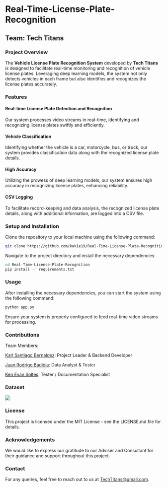 # Real-Time-License-Plate-Recognition

## Team: Tech Titans

### Project Overview

The **Vehicle License Plate Recognition System** developed by **Tech Titans** is designed to facilitate real-time monitoring and recognition of vehicle license plates. Leveraging deep learning models, the system not only detects vehicles in each frame but also identifies and recognizes the license plates accurately.

### Features

#### Real-time License Plate Detection and Recognition
Our system processes video streams in real-time, identifying and recognizing license plates swiftly and efficiently.

#### Vehicle Classification
Identifying whether the vehicle is a car, motorcycle, bus, or truck, our system provides classification data along with the recognized license plate details.

#### High Accuracy
Utilizing the prowess of deep learning models, our system ensures high accuracy in recognizing license plates, enhancing reliability.

#### CSV Logging
To facilitate record-keeping and data analysis, the recognized license plate details, along with additional information, are logged into a CSV file.

### Setup and Installation

Clone the repository to your local machine using the following command:

```bash
git clone https://github.com/kakie19/Real-Time-License-Plate-Recognition
```

Navigate to the project directory and install the necessary dependencies:

```bash
cd Real-Time-License-Plate-Recognition
pip install -r requirements.txt
```

### Usage
After installing the necessary dependencies, you can start the system using the following command:
```bash
python app.py
```

Ensure your system is properly configured to feed real-time video streams for processing.


### Contributions

Team Members:

[Karl Santiago Bernaldez](https://www.facebook.com/karl.bernaldez.92): Project Leader & Backend Developer

[Juan Rodrigo Badiola](https://www.facebook.com/juanrodrigobadiola): Data Analyst & Tester

[Ken Evan Soltes](https://www.facebook.com/punkenmetal.head): Tester / Documentation Specialist



### Dataset

<a href="https://universe.roboflow.com/tech-titans/ttlpr/model/">
    <img src="https://app.roboflow.com/images/try-model-badge.svg"></img>
</a>



### License
This project is licensed under the MIT License - see the LICENSE.md file for details.

### Acknowledgements
We would like to express our gratitude to our Adviser and Consultant for their guidance and support throughout this project.

### Contact
For any queries, feel free to reach out to us at TechTitans@gmail.com.
